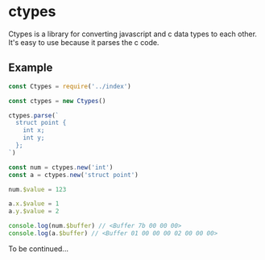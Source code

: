 # ctypes

Ctypes is a library for converting javascript and c data types to each other. It's easy to use because it parses the c code.

## Example

```javascript
const Ctypes = require('../index')

const ctypes = new Ctypes()

ctypes.parse(`
  struct point {
    int x;
    int y;
  };
`)

const num = ctypes.new('int')
const a = ctypes.new('struct point')

num.$value = 123

a.x.$value = 1
a.y.$value = 2

console.log(num.$buffer) // <Buffer 7b 00 00 00>
console.log(a.$buffer) // <Buffer 01 00 00 00 02 00 00 00>
```

To be continued...
